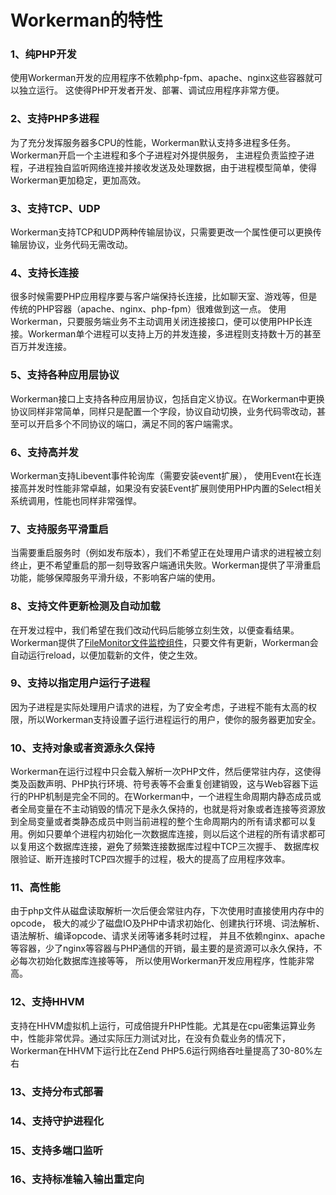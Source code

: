 # Workerman的特性

### 1、纯PHP开发
使用Workerman开发的应用程序不依赖php-fpm、apache、nginx这些容器就可以独立运行。 这使得PHP开发者开发、部署、调试应用程序非常方便。

### 2、支持PHP多进程
为了充分发挥服务器多CPU的性能，Workerman默认支持多进程多任务。Workerman开启一个主进程和多个子进程对外提供服务， 主进程负责监控子进程，子进程独自监听网络连接并接收发送及处理数据，由于进程模型简单，使得Workerman更加稳定，更加高效。

### 3、支持TCP、UDP
Workerman支持TCP和UDP两种传输层协议，只需要更改一个属性便可以更换传输层协议，业务代码无需改动。

### 4、支持长连接
很多时候需要PHP应用程序要与客户端保持长连接，比如聊天室、游戏等，但是传统的PHP容器（apache、nginx、php-fpm）很难做到这一点。 使用Workerman，只要服务端业务不主动调用关闭连接接口，便可以使用PHP长连接。Workerman单个进程可以支持上万的并发连接，多进程则支持数十万的甚至百万并发连接。

### 5、支持各种应用层协议
Workerman接口上支持各种应用层协议，包括自定义协议。在Workerman中更换协议同样非常简单，同样只是配置一个字段，协议自动切换，业务代码零改动，甚至可以开启多个不同协议的端口，满足不同的客户端需求。


### 6、支持高并发
Workerman支持Libevent事件轮询库（需要安装event扩展）， 使用Event在长连接高并发时性能非常卓越，如果没有安装Event扩展则使用PHP内置的Select相关系统调用，性能也同样非常强悍。

### 7、支持服务平滑重启
当需要重启服务时（例如发布版本），我们不希望正在处理用户请求的进程被立刻终止，更不希望重启的那一刻导致客户端通讯失败。Workerman提供了平滑重启功能，能够保障服务平滑升级，不影响客户端的使用。

### 8、支持文件更新检测及自动加载
在开发过程中，我们希望在我们改动代码后能够立刻生效，以便查看结果。Workerman提供了[FileMonitor文件监控组件](../components/file-monitor.md)，只要文件有更新，Workerman会自动运行reload，以便加载新的文件，使之生效。

### 9、支持以指定用户运行子进程
因为子进程是实际处理用户请求的进程，为了安全考虑，子进程不能有太高的权限，所以Workerman支持设置子运行进程运行的用户，使你的服务器更加安全。

### 10、支持对象或者资源永久保持
Workerman在运行过程中只会载入解析一次PHP文件，然后便常驻内存，这使得类及函数声明、PHP执行环境、符号表等不会重复创建销毁，这与Web容器下运行的PHP机制是完全不同的。在Workerman中，一个进程生命周期内静态成员或者全局变量在不主动销毁的情况下是永久保持的，也就是将对象或者连接等资源放到全局变量或者类静态成员中则当前进程的整个生命周期内的所有请求都可以复用。例如只要单个进程内初始化一次数据库连接，则以后这个进程的所有请求都可以复用这个数据库连接，避免了频繁连接数据库过程中TCP三次握手、 数据库权限验证、断开连接时TCP四次握手的过程，极大的提高了应用程序效率。

### 11、高性能
由于php文件从磁盘读取解析一次后便会常驻内存，下次使用时直接使用内存中的opcode， 极大的减少了磁盘IO及PHP中请求初始化、创建执行环境、词法解析、语法解析、编译opcode、请求关闭等诸多耗时过程， 并且不依赖nginx、apache等容器，少了nginx等容器与PHP通信的开销，最主要的是资源可以永久保持，不必每次初始化数据库连接等等， 所以使用Workerman开发应用程序，性能非常高。

### 12、支持HHVM
支持在HHVM虚拟机上运行，可成倍提升PHP性能。尤其是在cpu密集运算业务中，性能非常优异。通过实际压力测试对比，在没有负载业务的情况下，Workerman在HHVM下运行比在Zend PHP5.6运行网络吞吐量提高了30-80%左右

### 13、支持分布式部署

### 14、支持守护进程化

### 15、支持多端口监听

### 16、支持标准输入输出重定向

